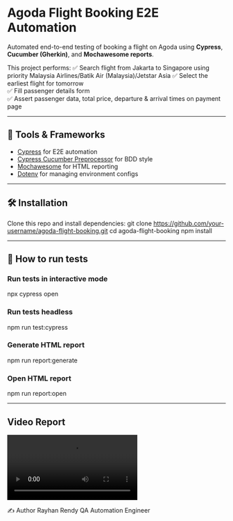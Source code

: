 # Agoda Flight Booking E2E Automation

Automated end-to-end testing of booking a flight on Agoda using **Cypress**, **Cucumber (Gherkin)**, and **Mochawesome reports**.

This project performs:
✅ Search flight from Jakarta to Singapore using priority Malaysia Airlines/Batik Air (Malaysia)/Jetstar Asia
✅ Select the earliest flight for tomorrow  
✅ Fill passenger details form  
✅ Assert passenger data, total price, departure & arrival times on payment page

---

## 🚀 Tools & Frameworks
- [Cypress](https://www.cypress.io/) for E2E automation
- [Cypress Cucumber Preprocessor](https://github.com/badeball/cypress-cucumber-preprocessor) for BDD style
- [Mochawesome](https://github.com/adamgruber/mochawesome) for HTML reporting
- [Dotenv](https://www.npmjs.com/package/dotenv) for managing environment configs

---

## 🛠 Installation
Clone this repo and install dependencies:
git clone https://github.com/your-username/agoda-flight-booking.git
cd agoda-flight-booking
npm install

---

## 🧪 How to run tests
### Run tests in interactive mode
npx cypress open
### Run tests headless
npm run test:cypress
### Generate HTML report
npm run report:generate
### Open HTML report
npm run report:open

---

## Video Report
![Videos](./cypress/videos/e2e-flightBooking.feature.mp4)

✍ Author
Rayhan Rendy
QA Automation Engineer
